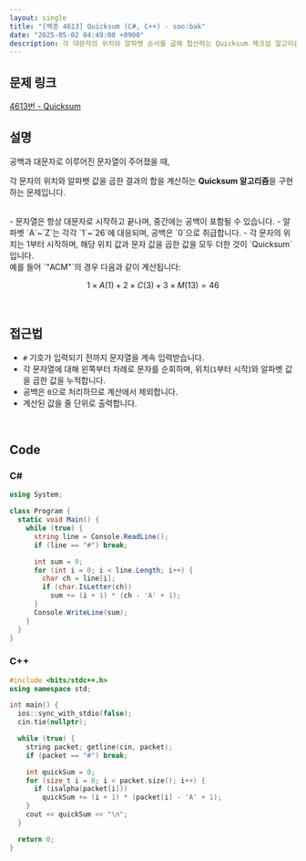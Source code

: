 ```yaml
---
layout: single
title: "[백준 4613] Quicksum (C#, C++) - soo:bak"
date: "2025-05-02 04:49:00 +0900"
description: 각 대문자의 위치와 알파벳 순서를 곱해 합산하는 Quicksum 체크섬 알고리즘을 구현하는 백준 4613번 문제의 C# 및 C++ 풀이 및 해설
---
```


## 문제 링크
[4613번 - Quicksum](https://www.acmicpc.net/problem/4613)

## 설명
공백과 대문자로 이루어진 문자열이 주어졌을 때,

각 문자의 위치와 알파벳 값을 곱한 결과의 합을 계산하는 **Quicksum 알고리즘**을 구현하는 문제입니다.

<br>
- 문자열은 항상 대문자로 시작하고 끝나며, 중간에는 공백이 포함될 수 있습니다.
- 알파벳 `A`~`Z`는 각각 `1`~`26`에 대응되며, 공백은 `0`으로 취급합니다.
- 각 문자의 위치는 1부터 시작하며, 해당 위치 값과 문자 값을 곱한 값을 모두 더한 것이 `Quicksum`입니다.

<br>
예를 들어 `"ACM"`의 경우 다음과 같이 계산됩니다:

$$1 \times A(1) + 2 \times C(3) + 3 \times M(13) = 46$$

<br>

## 접근법

- `#` 기호가 입력되기 전까지 문자열을 계속 입력받습니다.
- 각 문자열에 대해 왼쪽부터 차례로 문자를 순회하며, 위치(`1`부터 시작)와 알파벳 값을 곱한 값을 누적합니다.
- 공백은 `0`으로 처리하므로 계산에서 제외합니다.
- 계산된 값을 줄 단위로 출력합니다.

<br>

## Code

### C#

```csharp
using System;

class Program {
  static void Main() {
    while (true) {
      string line = Console.ReadLine();
      if (line == "#") break;

      int sum = 0;
      for (int i = 0; i < line.Length; i++) {
        char ch = line[i];
        if (char.IsLetter(ch))
          sum += (i + 1) * (ch - 'A' + 1);
      }
      Console.WriteLine(sum);
    }
  }
}
```

### C++

```cpp
#include <bits/stdc++.h>
using namespace std;

int main() {
  ios::sync_with_stdio(false);
  cin.tie(nullptr);

  while (true) {
    string packet; getline(cin, packet);
    if (packet == "#") break;

    int quickSum = 0;
    for (size_t i = 0; i < packet.size(); i++) {
      if (isalpha(packet[i]))
        quickSum += (i + 1) * (packet[i] - 'A' + 1);
    }
    cout << quickSum << "\n";
  }

  return 0;
}
```

